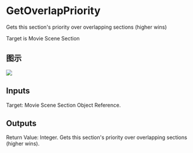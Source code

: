# GetOverlapPriority

Gets this section's priority over overlapping sections (higher wins)

Target is Movie Scene Section

## 图示

![]($-20221218-20523423.png)

## Inputs

Target: Movie Scene Section Object Reference.  

## Outputs

Return Value: Integer. Gets this section's priority over overlapping sections (higher wins).

